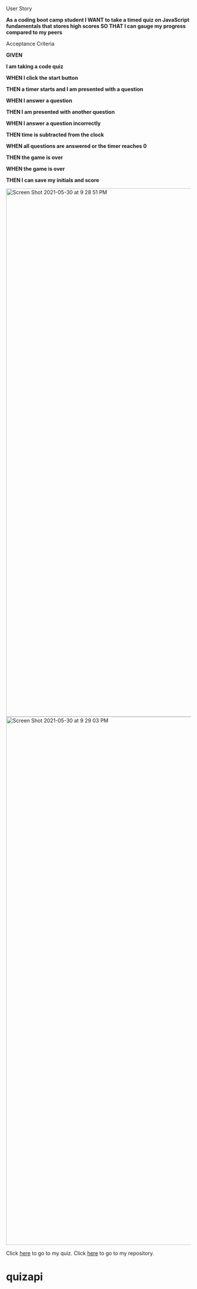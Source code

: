 

User Story<b>


As a coding boot camp student
I WANT to take a timed quiz on JavaScript fundamentals that stores high scores
SO THAT I can gauge my progress compared to my peers</b>



Acceptance Criteria 



<b>
GIVEN 


I am taking a code quiz




WHEN I click the start button




THEN a timer starts and I am presented with a question





WHEN I answer a question




THEN I am presented with another question





WHEN I answer a question incorrectly





THEN time is subtracted from the clock





WHEN all questions are answered or the timer reaches 0




THEN the game is over




WHEN the game is over



THEN I can save my initials and score</b>




<img width="1440" alt="Screen Shot 2021-05-30 at 9 28 51 PM" src="https://user-images.githubusercontent.com/83053936/120139872-40b43200-c18e-11eb-94c8-d50779aad9df.png">
<img width="1440" alt="Screen Shot 2021-05-30 at 9 29 03 PM" src="https://user-images.githubusercontent.com/83053936/120139874-414cc880-c18e-11eb-8de2-b2fbf6a3df1f.png">


Click [here](https://sophiaaziz.github.io/challengequiz/) to go to my quiz. 
Click [here](https://github.com/sophiaaziz/challengequiz) to go to my repository.
# quizapi
